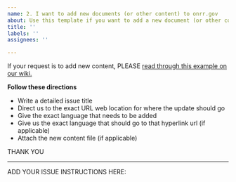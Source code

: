 ```yaml
---
name: 2. I want to add new documents (or other content) to onrr.gov
about: Use this template if you want to add a new document (or other content) that does not already exist on onrr.gov
title: ''
labels: ''
assignees: ''

---
```


If your request is to add new content, PLEASE [read through this example on our wiki.](https://github.com/ONRR/onrr.gov-site/wiki/Using-github#example---clear-request-to-add-new-content)

**Follow these directions**

* Write a detailed issue title
* Direct us to the exact URL web location for where the update should go
* Give the exact language that needs to be added
* Give us the exact language that should go to that hyperlink url (if applicable) 
* Attach the new content file (if applicable)

THANK YOU
______________________________________________________________________________________________________________________________________
ADD YOUR ISSUE INSTRUCTIONS HERE:
